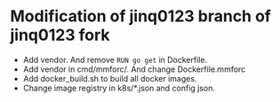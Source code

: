# Modification of jinq0123 branch of jinq0123 fork

* Add vendor. And remove `RUN go get` in Dockerfile.
* Add vendor in cmd/mmforc/. And change Dockerfile.mmforc
* Add docker_build.sh to build all docker images.
* Change image registry in k8s/*.json and config json.


